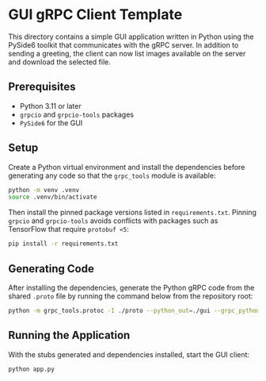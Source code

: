 # GUI gRPC Client Template

This directory contains a simple GUI application written in Python using the PySide6 toolkit that communicates with the gRPC server.
In addition to sending a greeting, the client can now list images available on the server and download the selected file.

## Prerequisites

- Python 3.11 or later
- `grpcio` and `grpcio-tools` packages
- `PySide6` for the GUI

## Setup

Create a Python virtual environment and install the dependencies before
generating any code so that the `grpc_tools` module is available:

```bash
python -m venv .venv
source .venv/bin/activate
```

Then install the pinned package versions listed in `requirements.txt`. Pinning
`grpcio` and `grpcio-tools` avoids conflicts with packages such as TensorFlow
that require `protobuf <5`:

```bash
pip install -r requirements.txt
```

## Generating Code

After installing the dependencies, generate the Python gRPC code from the shared
`.proto` file by running the command below from the repository root:

```bash
python -m grpc_tools.protoc -I ./proto --python_out=./gui --grpc_python_out=./gui ./proto/imagestorage.proto
```

## Running the Application

With the stubs generated and dependencies installed, start the GUI client:

```bash
python app.py
```
